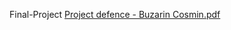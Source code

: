 Final-Project
[Project defence - Buzarin Cosmin.pdf](https://github.com/BuzrinCosmin/Final-Project---Fitness-Blog-System/files/15286128/Project.defence.-.Buzarin.Cosmin.pdf)
